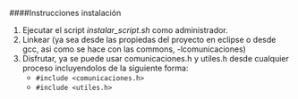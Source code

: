 ####Instrucciones instalación
1. Ejecutar el script *instalar_script.sh* como administrador.
2. Linkear (ya sea desde las propiedas del proyecto en eclipse o desde gcc, asi como se hace con las commons, -lcomunicaciones)
3. Disfrutar, ya se puede usar comunicaciones.h y utiles.h desde cualquier proceso incluyendolos de la siguiente forma:
	* `#include <comunicaciones.h>`
	* `#include <utiles.h>`
